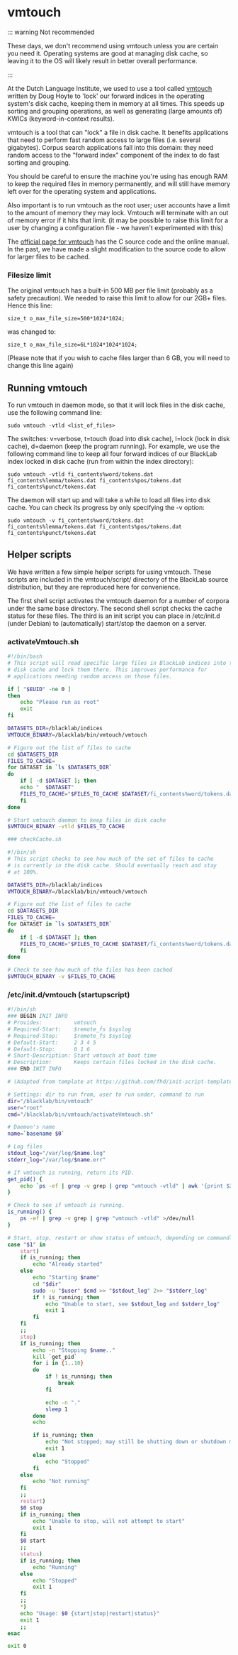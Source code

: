 # vmtouch

::: warning Not recommended 

These days, we don't recommend using vmtouch unless you are certain you need it. Operating systems are good at managing disk cache, so leaving it to the OS will likely result in better overall performance.

:::


At the Dutch Language Institute, we used to use a tool called [vmtouch](http://hoytech.com/vmtouch/) written by Doug Hoyte to 'lock' our forward indices in the operating system's disk cache, keeping them in memory at all times. This speeds up sorting and grouping operations, as well as generating (large amounts of) KWICs (keyword-in-context results).

vmtouch is a tool that can "lock" a file in disk cache. It benefits applications that need to perform fast random access to large files (i.e. several gigabytes). Corpus search applications fall into this domain: they need random access to the "forward index" component of the index to do fast sorting and grouping.

You should be careful to ensure the machine you're using has enough RAM to keep the required files in memory permanently, and will still have memory left over for the operating system and applications.

Also important is to run vmtouch as the root user; user accounts have a limit to the amount of memory they may lock. Vmtouch will terminate with an out of memory error if it hits that limit. (it may be possible to raise this limit for a user by changing a configuration file - we haven't experimented with this)

The [official page for vmtouch](http://hoytech.com/vmtouch/) has the C source code and the online manual. In the past, we have made a slight modification to the source code to allow for larger files to be cached.

### Filesize limit

The original vmtouch has a built-in 500 MB per file limit (probably as a safety precaution). We needed to raise this limit to allow for our 2GB+ files. Hence this line:

	size_t o_max_file_size=500*1024*1024;

was changed to:

	size_t o_max_file_size=6L*1024*1024*1024;

(Please note that if you wish to cache files larger than 6 GB, you will need to change this line again)

## Running vmtouch

To run vmtouch in daemon mode, so that it will lock files in the disk cache, use the following command line:

	sudo vmtouch -vtld <list_of_files>

The switches: v=verbose, t=touch (load into disk cache), l=lock (lock in disk cache), d=daemon (keep the program running). For example, we use the following command line to keep all four forward indices of our BlackLab index locked in disk cache (run from within the index directory):

	sudo vmtouch -vtld fi_contents%word/tokens.dat fi_contents%lemma/tokens.dat fi_contents%pos/tokens.dat fi_contents%punct/tokens.dat

The daemon will start up and will take a while to load all files into disk cache. You can check its progress by only specifying the -v option:

	sudo vmtouch -v fi_contents%word/tokens.dat fi_contents%lemma/tokens.dat fi_contents%pos/tokens.dat fi_contents%punct/tokens.dat

## Helper scripts

We have written a few simple helper scripts for using vmtouch. These scripts are included in the vmtouch/script/ directory of the BlackLab source distribution, but they are reproduced here for convenience.

The first shell script activates the vmtouch daemon for a number of corpora under the same base directory. The second shell script checks the cache status for these files. The third is an init script you can place in /etc/init.d (under Debian) to (automatically) start/stop the daemon on a server.

### activateVmtouch.sh

```bash
#!/bin/bash
# This script will read specific large files in BlackLab indices into the
# disk cache and lock them there. This improves performance for
# applications needing random access on those files.

if [ "$EUID" -ne 0 ]
then
    echo "Please run as root"
    exit
fi

DATASETS_DIR=/blacklab/indices
VMTOUCH_BINARY=/blacklab/bin/vmtouch/vmtouch

# Figure out the list of files to cache
cd $DATASETS_DIR
FILES_TO_CACHE=
for DATASET in `ls $DATASETS_DIR`
do
    if [ -d $DATASET ]; then
    echo "  $DATASET"
    FILES_TO_CACHE="$FILES_TO_CACHE $DATASET/fi_contents%word/tokens.dat $DATASET/fi_contents%lemma/tokens.dat $DATASET/fi_contents%pos/tokens.dat $DATASET/fi_contents%punct/tokens.dat"
    fi
done

# Start vmtouch daemon to keep files in disk cache
$VMTOUCH_BINARY -vtld $FILES_TO_CACHE

### checkCache.sh

#!/bin/sh
# This script checks to see how much of the set of files to cache
# is currently in the disk cache. Should eventually reach and stay
# at 100%.

DATASETS_DIR=/blacklab/indices
VMTOUCH_BINARY=/blacklab/bin/vmtouch/vmtouch

# Figure out the list of files to cache
cd $DATASETS_DIR
FILES_TO_CACHE=
for DATASET in `ls $DATASETS_DIR`
do
    if [ -d $DATASET ]; then
    FILES_TO_CACHE="$FILES_TO_CACHE $DATASET/fi_contents%word/tokens.dat $DATASET/fi_contents%lemma/tokens.dat $DATASET/fi_contents%pos/tokens.dat $DATASET/fi_contents%punct/tokens.dat"
    fi
done

# Check to see how much of the files has been cached
$VMTOUCH_BINARY -v $FILES_TO_CACHE
```

### /etc/init.d/vmtouch (startupscript)

```bash
#!/bin/sh
### BEGIN INIT INFO
# Provides:          vmtouch
# Required-Start:    $remote_fs $syslog
# Required-Stop:     $remote_fs $syslog
# Default-Start:     2 3 4 5
# Default-Stop:      0 1 6
# Short-Description: Start vmtouch at boot time
# Description:       Keeps certain files locked in the disk cache.
### END INIT INFO

# (Adapted from template at https://github.com/fhd/init-script-template/)

# Settings: dir to run from, user to run under, command to run
dir="/blacklab/bin/vmtouch"
user="root"
cmd="/blacklab/bin/vmtouch/activateVmtouch.sh"

# Daemon's name
name=`basename $0`

# Log files
stdout_log="/var/log/$name.log"
stderr_log="/var/log/$name.err"

# If vmtouch is running, return its PID.
get_pid() {
    echo `ps -ef | grep -v grep | grep "vmtouch -vtld" | awk '{print $2}' `
}

# Check to see if vmtouch is running.
is_running() {
    ps -ef | grep -v grep | grep "vmtouch -vtld" >/dev/null
}

# Start, stop, restart or show status of vmtouch, depending on commandline
case "$1" in
    start)
    if is_running; then
        echo "Already started"
    else
        echo "Starting $name"
        cd "$dir"
        sudo -u "$user" $cmd >> "$stdout_log" 2>> "$stderr_log"
        if ! is_running; then
            echo "Unable to start, see $stdout_log and $stderr_log"
            exit 1
        fi
    fi
    ;;
    stop)
    if is_running; then
        echo -n "Stopping $name.."
        kill `get_pid`
        for i in {1..10}
        do
            if ! is_running; then
                break
            fi

            echo -n "."
            sleep 1
        done
        echo

        if is_running; then
            echo "Not stopped; may still be shutting down or shutdown may have failed"
            exit 1
        else
            echo "Stopped"
        fi
    else
        echo "Not running"
    fi
    ;;
    restart)
    $0 stop
    if is_running; then
        echo "Unable to stop, will not attempt to start"
        exit 1
    fi
    $0 start
    ;;
    status)
    if is_running; then
        echo "Running"
    else
        echo "Stopped"
        exit 1
    fi
    ;;
    *)
    echo "Usage: $0 {start|stop|restart|status}"
    exit 1
    ;;
esac

exit 0
```
